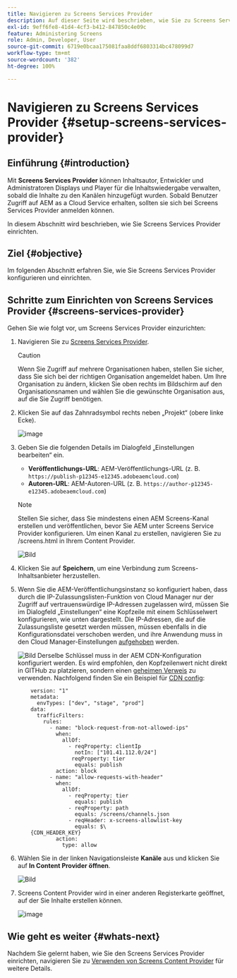 ```yaml
---
title: Navigieren zu Screens Services Provider
description: Auf dieser Seite wird beschrieben, wie Sie zu Screens Services Provider navigieren.
exl-id: 9eff6fe8-41d4-4cf3-b412-847850c4e09c
feature: Administering Screens
role: Admin, Developer, User
source-git-commit: 6719e0bcaa175081faa8ddf6803314bc478099d7
workflow-type: tm+mt
source-wordcount: '382'
ht-degree: 100%

---
```


# Navigieren zu Screens Services Provider {#setup-screens-services-provider}

## Einführung {#introduction}

Mit **Screens Services Provider** können Inhaltsautor, Entwickler und Administratoren Displays und Player für die Inhaltswiedergabe verwalten, sobald die Inhalte zu den Kanälen hinzugefügt wurden. Sobald Benutzer Zugriff auf AEM as a Cloud Service erhalten, sollten sie sich bei Screens Services Provider anmelden können.

In diesem Abschnitt wird beschrieben, wie Sie Screens Services Provider einrichten.


## Ziel {#objective}

Im folgenden Abschnitt erfahren Sie, wie Sie Screens Services Provider konfigurieren und einrichten.

## Schritte zum Einrichten von Screens Services Provider {#screens-services-provider}

Gehen Sie wie folgt vor, um Screens Services Provider einzurichten:

1. Navigieren Sie zu [Screens Services Provider](https://experience.adobe.com/screens).

   >[!CAUTION]
   >Wenn Sie Zugriff auf mehrere Organisationen haben, stellen Sie sicher, dass Sie sich bei der richtigen Organisation angemeldet haben. Um Ihre Organisation zu ändern, klicken Sie oben rechts im Bildschirm auf den Organisationsnamen und wählen Sie die gewünschte Organisation aus, auf die Sie Zugriff benötigen.

1. Klicken Sie auf das Zahnradsymbol rechts neben „Projekt“ (obere linke Ecke).

   ![image](/help/screens-cloud/assets/configure/configure-screens0.png)

1. Geben Sie die folgenden Details im Dialogfeld „Einstellungen bearbeiten“ ein.
   * **Veröffentlichungs-URL**: AEM-Veröffentlichungs-URL (z. B. `https://publish-p12345-e12345.adobeaemcloud.com`)
   * **Autoren-URL**: AEM-Autoren-URL (z. B. `https://author-p12345-e12345.adobeaemcloud.com`)

   >[!NOTE]
   >Stellen Sie sicher, dass Sie mindestens einen AEM Screens-Kanal erstellen und veröffentlichen, bevor Sie AEM unter Screens Service Provider konfigurieren. Um einen Kanal zu erstellen, navigieren Sie zu /screens.html in Ihrem Content Provider.

   ![Bild](/help/screens-cloud/assets/configure/configure-screens4.png)

1. Klicken Sie auf **Speichern**, um eine Verbindung zum Screens-Inhaltsanbieter herzustellen.

1. Wenn Sie die AEM-Veröffentlichungsinstanz so konfiguriert haben, dass durch die IP-Zulassungslisten-Funktion von Cloud Manager nur der Zugriff auf vertrauenswürdige IP-Adressen zugelassen wird, müssen Sie im Dialogfeld „Einstellungen“ eine Kopfzeile mit einem Schlüsselwert konfigurieren, wie unten dargestellt.
Die IP-Adressen, die auf die Zulassungsliste gesetzt werden müssen, müssen ebenfalls in die Konfigurationsdatei verschoben werden, und ihre Anwendung muss in den Cloud Manager-Einstellungen [aufgehoben](https://experienceleague.adobe.com/de/docs/experience-manager-cloud-service/content/implementing/using-cloud-manager/ip-allow-lists/apply-allow-list) werden.

   ![Bild](/help/screens-cloud/assets/configure/configure-screens20b.png)
Derselbe Schlüssel muss in der AEM CDN-Konfiguration konfiguriert werden. Es wird empfohlen, den Kopfzeilenwert nicht direkt in GITHub zu platzieren, sondern einen [geheimen Verweis](https://experienceleague.adobe.com/de/docs/experience-manager-cloud-service/content/implementing/content-delivery/cdn-credentials-authentication#rotating-secrets) zu verwenden.
Nachfolgend finden Sie ein Beispiel für [CDN config](https://experienceleague.adobe.com/de/docs/experience-manager-cloud-service/content/security/traffic-filter-rules-including-waf):

   ```kind: "CDN"
       version: "1"
       metadata:
         envTypes: ["dev", "stage", "prod"]
       data:
         trafficFilters:
           rules:
             - name: "block-request-from-not-allowed-ips"
               when:
                 allOf:
                   - reqProperty: clientIp
                     notIn: ["101.41.112.0/24"]
                    reqProperty: tier
                     equals: publish
               action: block
             - name: "allow-requests-with-header"
               when:
                 allOf:
                   - reqProperty: tier
                     equals: publish
                   - reqProperty: path
                     equals: /screens/channels.json
                   - reqHeader: x-screens-allowlist-key
                     equals: $\
       {CDN_HEADER_KEY}
               action:
                 type: allow
   ```

1. Wählen Sie in der linken Navigationsleiste **Kanäle** aus und klicken Sie auf **In Content Provider öffnen**.

   ![Bild](/help/screens-cloud/assets/configure/configure-screens1.png)

1. Screens Content Provider wird in einer anderen Registerkarte geöffnet, auf der Sie Inhalte erstellen können.

   ![image](/help/screens-cloud/assets/configure/configure-screens2.png)





## Wie geht es weiter {#whats-next}

Nachdem Sie gelernt haben, wie Sie den Screens Services Provider einrichten, navigieren Sie zu [Verwenden von Screens Content Provider](https://experienceleague.adobe.com/docs/experience-manager-cloud-service/content/screens-as-cloud-service/configure-screens-cloud/using-screens-content-provider.html?lang=de#screens-content-provider) für weitere Details.
